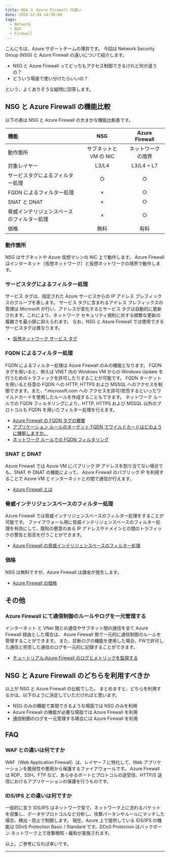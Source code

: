```yaml
---
title: NSG と Azure Firewall の違い
date: 2020-12-04 14:30:00 
tags:
  - Network
  - NSG
  - Firewall
---
```


こんにちは、Azure サポートチームの薄井です。
今回は Network Security Group (NSG) と Azure Firewall の違いについて紹介します。

- NSG と Azure Firewall ってどっちもアクセス制御できるけれど何が違うの？
- どういう場面で使い分けたらいいの？

という、よくありそうな疑問に回答します。

<!-- more -->

## NSG と Azure Firewall の機能比較
以下の表は NSG と Azure Firewall の大まかな機能比較表です。

|                       機能                 | NSG | Azure Firewall |
|:------------------------------------------|:---:|:--------:|
| 動作箇所           |  サブネットと VM の NIC  |    ネットワークの境界    |
| 対象レイヤー       |  L3/L4  |    L3/L4 + L7    |
| サービスタグによるフィルター処理           |  ○  |     ○    |
| FQDN によるフィルター処理              |  ×  |     ○    |
| SNAT と DNAT                               |  ×  |     ○    |
| 脅威インテリジェンスベースのフィルター処理 |  ×  |     ○    |
| 価格 |  無料  |     有料    |

### 動作箇所
NSG はサブネットや Azure 仮想マシンの NIC 上で動作します。​
Azure Firewall はインターネット（仮想ネットワーク）と仮想ネットワークの境界で動作します。​

### サービスタグによるフィルター処理
サービス タグは、指定された Azure サービスからの IP アドレス プレフィックスのグループを表します。 サービス タグに含まれるアドレス プレフィックスの管理は Microsoft が行い、アドレスが変化するとサービス タグは自動的に更新されます。これにより、ネットワーク セキュリティ規則に対する頻繁な更新の複雑さを最小限に抑えられます。
なお、NSG と Azure Firewall では使用できるサービスタグは異なります。

- [仮想ネットワーク サービス タグ](https://docs.microsoft.com/ja-jp/azure/virtual-network/service-tags-overview)

### FQDN によるフィルター処理
FQDN によるフィルター処理は Azure Firewall のみの機能となります。
FQDN タグを用いると、例えば VNET 内の Windows VM からの Windows Update を行うためのトラフィックを許可したりすることが可能です。
FQDN ターゲットを用いると任意の FQDN への HTTP, HTTPS および MSSQL へのアクセスを制御できます。また、*.microsoft.com への
アクセスを許可/拒否するといったワイルドカードを使用したルールを作成することもできます。
ネットワーク ルールでの FQDN フィルタリングにより、HTTP, HTTPS および MSSQL 以外のプロトコルも FQDN を用いたフィルター処理を行えます。

- [Azure Firewall の FQDN タグの概要](https://docs.microsoft.com/ja-jp/azure/firewall/fqdn-tags)
- [アプリケーション ルールのターゲット FQDN でワイルドカードはどのように機能しますか。](https://docs.microsoft.com/ja-jp/azure/firewall/firewall-faq#how-do-wildcards-work-in-an-application-rule-target-fqdn)
- [ネットワーク ルールでの FQDN フィルタリング](https://docs.microsoft.com/ja-jp/azure/firewall/fqdn-filtering-network-rules)

### SNAT と DNAT
Azure Firewall では Azure VM にパブリック IP アドレスを割り当てない場合でも、SNAT や DNAT の機能によって、
Azure Firewall のパブリック IP を利用することで Azure VM とインターネットとの間で通信が行えます。

- [Azure Firewall とは](https://docs.microsoft.com/ja-jp/azure/firewall/overview#outbound-snat-support)

### 脅威インテリジェンスベースのフィルター処理
Azure Firewall では脅威インテリジェンスベースのフィルター処理をすることが可能です。
ファイアウォール用に脅威インテリジェンスベースのフィルター処理を有効にして、既知の悪意のある IP アドレスやドメインとの間のトラフィックの警告と拒否を行うことができます。

- [Azure Firewall の脅威インテリジェンスベースのフィルター処理](https://docs.microsoft.com/ja-jp/azure/firewall/threat-intel)

### 価格
NSG は無料ですが、Azure Firewall は課金が発生します。

- [Azure Firewall の価格](https://azure.microsoft.com/ja-jp/pricing/details/azure-firewall/)

## その他
### Azure Firewall にて通信制御のルールやログを一元管理する
インターネット と VNet 間との通信やサブネット間の通信を全て Azure Firewall 経由とした場合は、
Azure Firewall 側で一元的に通信制御のルールを管理することができます。
また、診断ログの機能を使用した場合、FWで許可した通信と拒否した通信のログを一元的に記録することができます。

- [チュートリアル:Azure Firewall のログとメトリックを監視する](https://docs.microsoft.com/ja-jp/azure/firewall/tutorial-diagnostics)

## NSG と Azure Firewall のどちらを利用すべきか
以上が NSG と Azure Firewall の比較でした。
まとめますと、どちらを利用するかは、以下のように決定していただければと思います。

- NSG のみの機能で実現できるような場面では NSG のみを利用
- Azure Firewall の機能が必要な場面では Azure Firewall を利用
- 通信制御のログを一元管理する場合には Azure Firewall を利用

## FAQ
### WAF との違いは何ですか
WAF（Web Application Firewall）は、レイヤー 7 に特化して、Web アプリケーションを脆弱性や悪用から保護するファイアウォールです。
Azure Firewall は RDP、SSH、FTP など、あらゆるポートとプロトコルの送受信、HTTP/S 送信におけるアプリケーションの保護を行うものです。

### IDS/IPS との違いは何ですか
一般的に言う IDS/IPS はネットワーク型で、ネットワーク上に流れるパケットを収集し、データやプロトコルなど分析し、攻撃パータンやルールにマッチした場合、検出・防止で制御します。
現在、Azure 上で提供している IDS/IPS の機能は DDoS Protection Basic / Standard です。DDoS Protection はバックボーン ネットワーク上で攻撃検知・緩和が実施されます。

以上、ご参考になれば幸いです。

---
